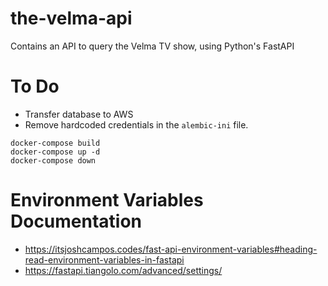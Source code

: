 # the-velma-api
Contains an API to query the Velma TV show, using Python's FastAPI

# To Do
- Transfer database to AWS
- Remove hardcoded credentials in the `alembic-ini` file. 

```
docker-compose build
docker-compose up -d
docker-compose down
```

# Environment Variables Documentation
- https://itsjoshcampos.codes/fast-api-environment-variables#heading-read-environment-variables-in-fastapi
- https://fastapi.tiangolo.com/advanced/settings/
